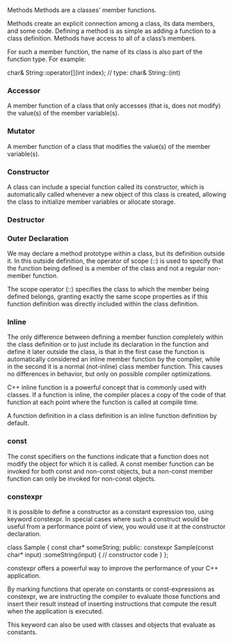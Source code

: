 Methods
Methods are a classes' member functions.

Methods create an explicit connection among a class, its data members, and some code. Defining a method is as simple as adding a function to a class definition. Methods have access to all of a class’s members.

For such a member function, the name of its class is also part of the function type. For example:

char& String::operator[](int index); // type: char& String::(int)



### Accessor
A member function of a class that only accesses (that is, does not modify) the value(s) of the member variable(s).

### Mutator
A member function of a class that modifies the value(s) of the member variable(s).

### Constructor
A class can include a special function called its constructor, which is automatically called whenever a new object of this class is created, allowing the class to initialize member variables or allocate storage.

### Destructor


### Outer Declaration
We may declare a method prototype within a class, but its definition outside it. In this outside definition, the operator of scope (::) is used to specify that the function being defined is a member of the class and not a regular non-member function.

The scope operator (::) specifies the class to which the member being defined belongs, granting exactly the same scope properties as if this function definition was directly included within the class definition.

### Inline
The only difference between defining a member function completely within the class definition or to just include its declaration in the function and define it later outside the class, is that in the first case the function is automatically considered an inline member function by the compiler, while in the second it is a normal (not-inline) class member function. This causes no differences in behavior, but only on possible compiler optimizations.

C++ inline function is a powerful concept that is commonly used with classes. If a function is inline, the compiler places a copy of the code of that function at each point where the function is called at compile time.

A function definition in a class definition is an inline function definition by default.

### const
The const specifiers on the functions indicate that a function does not modify the object for which it is called. A const member function can be invoked for both const and non-const objects, but a non-const member function can only be invoked for non-const objects.


### constexpr
It is possible to define a constructor as a constant expression too, using keyword constexpr. In special cases where such a construct would be useful from a performance point of view, you would use it at the constructor declaration.

  class Sample {
    const char* someString;
  public:
    constexpr Sample(const char* input) :someString(input)
    { // constructor code }
  };



constexpr offers a powerful way to improve the performance of your C++ application.

By marking functions that operate on constants or const-expressions as constexpr, we are instructing the compiler to evaluate those functions and insert their result instead of inserting instructions that compute the result when the application is executed.

This keyword can also be used with classes and objects that evaluate as constants.
